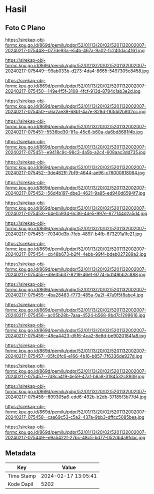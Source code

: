 # Hasil

## Foto C Plano

https://sirekap-obj-formc.kpu.go.id/869d/pemilu/pdpr/52/01/13/20/02/5201132002007-20240217-075448--077de93a-e54b-467a-9a02-fc240dac4161.jpg

https://sirekap-obj-formc.kpu.go.id/869d/pemilu/pdpr/52/01/13/20/02/5201132002007-20240217-075449--99ab033b-d273-4da4-8665-5497305c8458.jpg

https://sirekap-obj-formc.kpu.go.id/869d/pemilu/pdpr/52/01/13/20/02/5201132002007-20240217-075450--149e4f5f-3108-4fcf-913d-8784c1ab3e2d.jpg

https://sirekap-obj-formc.kpu.go.id/869d/pemilu/pdpr/52/01/13/20/02/5201132002007-20240217-075450--c6a2ae39-68b1-4a7e-828d-f83dd2b932cc.jpg

https://sirekap-obj-formc.kpu.go.id/869d/pemilu/pdpr/52/01/13/20/02/5201132002007-20240217-075451--5536bd30-1f1a-45c6-b60a-da6bd8681f4b.jpg

https://sirekap-obj-formc.kpu.go.id/869d/pemilu/pdpr/52/01/13/20/02/5201132002007-20240217-075451--e9418c9c-98c3-4a5b-a2c4-608aac3dd735.jpg

https://sirekap-obj-formc.kpu.go.id/869d/pemilu/pdpr/52/01/13/20/02/5201132002007-20240217-075452--3de462ff-7bf9-4644-ae96-c76000818064.jpg

https://sirekap-obj-formc.kpu.go.id/869d/pemilu/pdpr/52/01/13/20/02/5201132002007-20240217-075452--56d4b197-dbe3-4621-9a95-ed940d6594f7.jpg

https://sirekap-obj-formc.kpu.go.id/869d/pemilu/pdpr/52/01/13/20/02/5201132002007-20240217-075453--b4e0a934-6c36-4de5-997e-677144d2a5d4.jpg

https://sirekap-obj-formc.kpu.go.id/869d/pemilu/pdpr/52/01/13/20/02/5201132002007-20240217-075453--70340d3b-7feb-4897-b4fb-673291a1fe21.jpg

https://sirekap-obj-formc.kpu.go.id/869d/pemilu/pdpr/52/01/13/20/02/5201132002007-20240217-075454--cb48b673-b2f4-4ebb-99f4-bdeb027289a2.jpg

https://sirekap-obj-formc.kpu.go.id/869d/pemilu/pdpr/52/01/13/20/02/5201132002007-20240217-075455--d9e35b37-8219-46e1-9774-bd149bb2c888.jpg

https://sirekap-obj-formc.kpu.go.id/869d/pemilu/pdpr/52/01/13/20/02/5201132002007-20240217-075455--4ba28483-f773-485a-9a2f-47a9f5f8abe4.jpg

https://sirekap-obj-formc.kpu.go.id/869d/pemilu/pdpr/52/01/13/20/02/5201132002007-20240217-075456--ac05b28b-7aaa-4524-b568-9bd7c1299616.jpg

https://sirekap-obj-formc.kpu.go.id/869d/pemilu/pdpr/52/01/13/20/02/5201132002007-20240217-075456--48ea4423-d5f6-4ca2-8e8d-be9020184fa8.jpg

https://sirekap-obj-formc.kpu.go.id/869d/pemilu/pdpr/52/01/13/20/02/5201132002007-20240217-075457--05fc0fc6-e166-4b16-b857-7f6336de927d.jpg

https://sirekap-obj-formc.kpu.go.id/869d/pemilu/pdpr/52/01/13/20/02/5201132002007-20240217-075457--7d8ca419-4e59-47af-b6a8-3184532c8939.jpg

https://sirekap-obj-formc.kpu.go.id/869d/pemilu/pdpr/52/01/13/20/02/5201132002007-20240217-075458--699305a6-edd6-492b-b2db-37185f3b77d4.jpg

https://sirekap-obj-formc.kpu.go.id/869d/pemilu/pdpr/52/01/13/20/02/5201132002007-20240217-075458--caa69c53-c5a2-437a-9bb3-dffcc5085bea.jpg

https://sirekap-obj-formc.kpu.go.id/869d/pemilu/pdpr/52/01/13/20/02/5201132002007-20240217-075449--e9a5422f-27bc-48c5-bd77-052db4a9fdac.jpg


## Metadata

| Key        | Value               |
| ---------- | ------------------- |
| Time Stamp | 2024-02-17 13:05:41 |
| Kode Dapil | 5202                |



